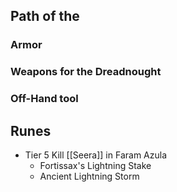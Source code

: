 ## Path of the

### Armor

### Weapons for the Dreadnought

### Off-Hand tool

## Runes
- Tier 5 Kill [[Seera]] in Faram Azula
	- Fortissax's Lightning Stake
	- Ancient Lightning Storm
